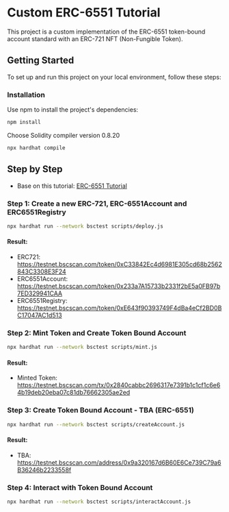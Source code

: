 # Custom ERC-6551 Tutorial

This project is a custom implementation of the ERC-6551 token-bound account standard with an ERC-721 NFT (Non-Fungible Token).

## Getting Started

To set up and run this project on your local environment, follow these steps:

### Installation

Use npm to install the project's dependencies:

```bash
npm install
```

Choose Solidity compiler version 0.8.20

```bash
npx hardhat compile
```

## Step by Step

-   Base on this tutorial: [ERC-6551 Tutorial](https://www.pinata.cloud/blog/how-to-deploy-a-custom-implementation-of-erc-6551)

### Step 1: Create a new ERC-721, ERC-6551Account and ERC6551Registry

```bash
npx hardhat run --network bsctest scripts/deploy.js
```

#### Result:

-   ERC721: https://testnet.bscscan.com/token/0xC33842Ec4d6981E305cd68b2562843C3308E3F24
-   ERC6551Account: https://testnet.bscscan.com/token/0x233a7A15733b2331f2bE5a0FB97b7ED329941CAA
-   ERC6551Registry: https://testnet.bscscan.com/token/0xE643f90393749F4dBa4eCf2BD0BC17047AC1d513

### Step 2: Mint Token and Create Token Bound Account

```bash
npx hardhat run --network bsctest scripts/mint.js
```

#### Result:

-   Minted Token: https://testnet.bscscan.com/tx/0x2840cabbc2696317e7391b1c1cf1c6e64b19deb20eba07c81db76662305ae2ed

### Step 3: Create Token Bound Account - TBA (ERC-6551)

```bash
npx hardhat run --network bsctest scripts/createAccount.js
```

#### Result:

-   TBA: https://testnet.bscscan.com/address/0x9a320167d6B60E6Ce739C79a6B36246b2233558f

### Step 4: Interact with Token Bound Account

```bash
npx hardhat run --network bsctest scripts/interactAccount.js
```